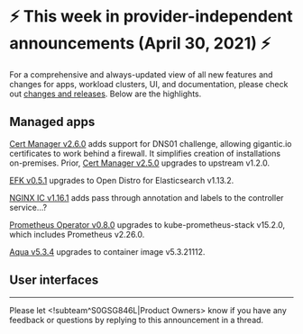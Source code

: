 # :zap: This week in provider-independent announcements (April 30, 2021) :zap:

For a comprehensive and always-updated view of all new features and changes for apps, workload clusters, UI, and documentation, please check out [changes and releases](https://docs.giantswarm.io/changes/). Below are the highlights.

## Managed apps

[Cert Manager v2.6.0](https://github.com/giantswarm/cert-manager-app/blob/master/CHANGELOG.md#260---2021-04-30) adds support for DNS01 challenge, allowing gigantic.io certificates to work behind a firewall. It simplifies creation of installations on-premises. Prior, [Cert Manager v2.5.0](https://github.com/giantswarm/cert-manager-app/blob/master/CHANGELOG.md#250---2021-04-19) upgrades to upstream v1.2.0.

[EFK v0.5.1]() upgrades to Open Distro for Elasticsearch v1.13.2.

[NGINX IC v1.16.1](https://github.com/giantswarm/nginx-ingress-controller-app/blob/master/CHANGELOG.md#1161---2021-04-20) adds pass through annotation and labels to the controller service...?

[Prometheus Operator v0.8.0](https://github.com/giantswarm/prometheus-operator-app/blob/master/CHANGELOG.md#080---2021-04-26) upgrades to kube-prometheus-stack v15.2.0, which includes Prometheus v2.26.0.

[Aqua v5.3.4](https://github.com/giantswarm/aqua-app/blob/master/CHANGELOG.md#534---2021-04-28) upgrades to container image v5.3.21112.

## User interfaces



---
Please let <!subteam^S0GSG846L|Product Owners> know if you have any feedback or questions by replying to this announcement in a thread.
